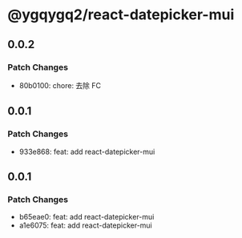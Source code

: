# @ygqygq2/react-datepicker-mui

## 0.0.2

### Patch Changes

- 80b0100: chore: 去除 FC

## 0.0.1

### Patch Changes

- 933e868: feat: add react-datepicker-mui

## 0.0.1

### Patch Changes

- b65eae0: feat: add react-datepicker-mui
- a1e6075: feat: add react-datepicker-mui

